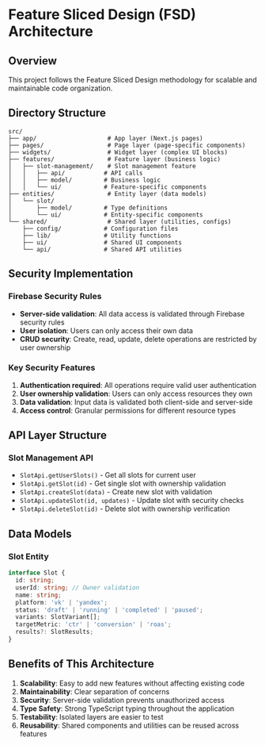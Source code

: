 # Feature Sliced Design (FSD) Architecture

## Overview

This project follows the Feature Sliced Design methodology for scalable and maintainable code organization.

## Directory Structure

```
src/
├── app/                    # App layer (Next.js pages)
├── pages/                  # Page layer (page-specific components)
├── widgets/                # Widget layer (complex UI blocks)
├── features/               # Feature layer (business logic)
│   ├── slot-management/    # Slot management feature
│   │   ├── api/           # API calls
│   │   ├── model/         # Business logic
│   │   └── ui/            # Feature-specific components
├── entities/               # Entity layer (data models)
│   └── slot/
│       ├── model/         # Type definitions
│       └── ui/            # Entity-specific components
└── shared/                 # Shared layer (utilities, configs)
    ├── config/            # Configuration files
    ├── lib/               # Utility functions
    ├── ui/                # Shared UI components
    └── api/               # Shared API utilities
```

## Security Implementation

### Firebase Security Rules

- **Server-side validation**: All data access is validated through Firebase security rules
- **User isolation**: Users can only access their own data
- **CRUD security**: Create, read, update, delete operations are restricted by user ownership

### Key Security Features

1. **Authentication required**: All operations require valid user authentication
2. **User ownership validation**: Users can only access resources they own
3. **Data validation**: Input data is validated both client-side and server-side
4. **Access control**: Granular permissions for different resource types

## API Layer Structure

### Slot Management API

- `SlotApi.getUserSlots()` - Get all slots for current user
- `SlotApi.getSlot(id)` - Get single slot with ownership validation
- `SlotApi.createSlot(data)` - Create new slot with validation
- `SlotApi.updateSlot(id, updates)` - Update slot with security checks
- `SlotApi.deleteSlot(id)` - Delete slot with ownership verification

## Data Models

### Slot Entity

```typescript
interface Slot {
  id: string;
  userId: string; // Owner validation
  name: string;
  platform: 'vk' | 'yandex';
  status: 'draft' | 'running' | 'completed' | 'paused';
  variants: SlotVariant[];
  targetMetric: 'ctr' | 'conversion' | 'roas';
  results?: SlotResults;
}
```

## Benefits of This Architecture

1. **Scalability**: Easy to add new features without affecting existing code
2. **Maintainability**: Clear separation of concerns
3. **Security**: Server-side validation prevents unauthorized access
4. **Type Safety**: Strong TypeScript typing throughout the application
5. **Testability**: Isolated layers are easier to test
6. **Reusability**: Shared components and utilities can be reused across features
